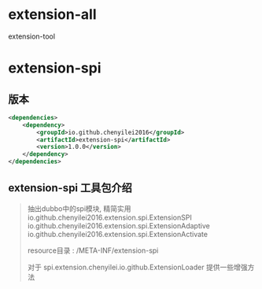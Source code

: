 # extension-all
extension-tool 



# extension-spi

## 版本
```xml
<dependencies>
    <dependency>
        <groupId>io.github.chenyilei2016</groupId>
        <artifactId>extension-spi</artifactId>
        <version>1.0.0</version>
    </dependency>
</dependencies>
```

## extension-spi 工具包介绍

> 抽出dubbo中的spi模块, 精简实用   
> io.github.chenyilei2016.extension.spi.ExtensionSPI   
> io.github.chenyilei2016.extension.spi.ExtensionAdaptive  
> io.github.chenyilei2016.extension.spi.ExtensionActivate
>
> resource目录 : /META-INF/extension-spi
>
> 对于 spi.extension.chenyilei.io.github.ExtensionLoader 提供一些增强方法
